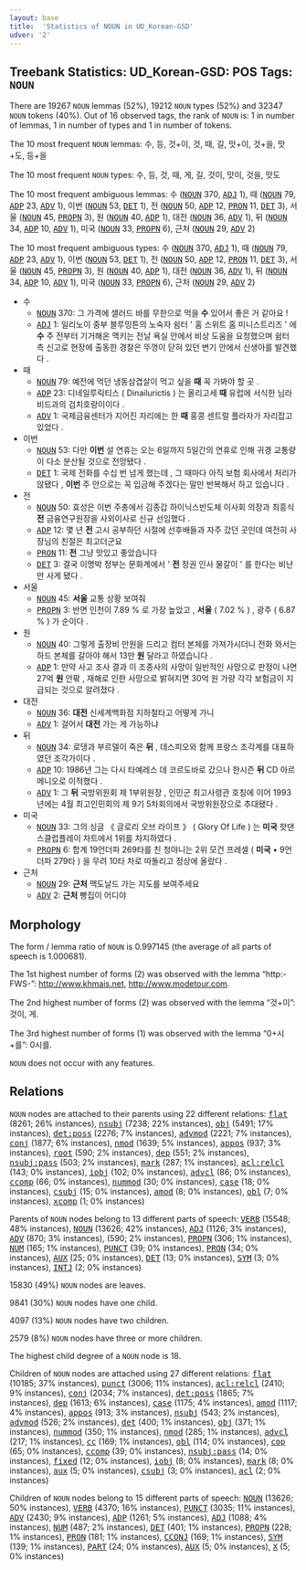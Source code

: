 ```yaml
---
layout: base
title:  'Statistics of NOUN in UD_Korean-GSD'
udver: '2'
---
```


## Treebank Statistics: UD_Korean-GSD: POS Tags: `NOUN`

There are 19267 `NOUN` lemmas (52%), 19212 `NOUN` types (52%) and 32347 `NOUN` tokens (40%).
Out of 16 observed tags, the rank of `NOUN` is: 1 in number of lemmas, 1 in number of types and 1 in number of tokens.

The 10 most frequent `NOUN` lemmas: 수, 등, 것+이, 것, 때, 길, 맛+이, 것+을, 맛+도, 등+을

The 10 most frequent `NOUN` types:  수, 등, 것, 때, 게, 길, 것이, 맛이, 것을, 맛도

The 10 most frequent ambiguous lemmas: 수 (<tt><a href="ko_gsd-pos-NOUN.html">NOUN</a></tt> 370, <tt><a href="ko_gsd-pos-ADJ.html">ADJ</a></tt> 1), 때 (<tt><a href="ko_gsd-pos-NOUN.html">NOUN</a></tt> 79, <tt><a href="ko_gsd-pos-ADP.html">ADP</a></tt> 23, <tt><a href="ko_gsd-pos-ADV.html">ADV</a></tt> 1), 이번 (<tt><a href="ko_gsd-pos-NOUN.html">NOUN</a></tt> 53, <tt><a href="ko_gsd-pos-DET.html">DET</a></tt> 1), 전 (<tt><a href="ko_gsd-pos-NOUN.html">NOUN</a></tt> 50, <tt><a href="ko_gsd-pos-ADP.html">ADP</a></tt> 12, <tt><a href="ko_gsd-pos-PRON.html">PRON</a></tt> 11, <tt><a href="ko_gsd-pos-DET.html">DET</a></tt> 3), 서울 (<tt><a href="ko_gsd-pos-NOUN.html">NOUN</a></tt> 45, <tt><a href="ko_gsd-pos-PROPN.html">PROPN</a></tt> 3), 원 (<tt><a href="ko_gsd-pos-NOUN.html">NOUN</a></tt> 40, <tt><a href="ko_gsd-pos-ADP.html">ADP</a></tt> 1), 대전 (<tt><a href="ko_gsd-pos-NOUN.html">NOUN</a></tt> 36, <tt><a href="ko_gsd-pos-ADV.html">ADV</a></tt> 1), 뒤 (<tt><a href="ko_gsd-pos-NOUN.html">NOUN</a></tt> 34, <tt><a href="ko_gsd-pos-ADP.html">ADP</a></tt> 10, <tt><a href="ko_gsd-pos-ADV.html">ADV</a></tt> 1), 미국 (<tt><a href="ko_gsd-pos-NOUN.html">NOUN</a></tt> 33, <tt><a href="ko_gsd-pos-PROPN.html">PROPN</a></tt> 6), 근처 (<tt><a href="ko_gsd-pos-NOUN.html">NOUN</a></tt> 29, <tt><a href="ko_gsd-pos-ADV.html">ADV</a></tt> 2)

The 10 most frequent ambiguous types:  수 (<tt><a href="ko_gsd-pos-NOUN.html">NOUN</a></tt> 370, <tt><a href="ko_gsd-pos-ADJ.html">ADJ</a></tt> 1), 때 (<tt><a href="ko_gsd-pos-NOUN.html">NOUN</a></tt> 79, <tt><a href="ko_gsd-pos-ADP.html">ADP</a></tt> 23, <tt><a href="ko_gsd-pos-ADV.html">ADV</a></tt> 1), 이번 (<tt><a href="ko_gsd-pos-NOUN.html">NOUN</a></tt> 53, <tt><a href="ko_gsd-pos-DET.html">DET</a></tt> 1), 전 (<tt><a href="ko_gsd-pos-NOUN.html">NOUN</a></tt> 50, <tt><a href="ko_gsd-pos-ADP.html">ADP</a></tt> 12, <tt><a href="ko_gsd-pos-PRON.html">PRON</a></tt> 11, <tt><a href="ko_gsd-pos-DET.html">DET</a></tt> 3), 서울 (<tt><a href="ko_gsd-pos-NOUN.html">NOUN</a></tt> 45, <tt><a href="ko_gsd-pos-PROPN.html">PROPN</a></tt> 3), 원 (<tt><a href="ko_gsd-pos-NOUN.html">NOUN</a></tt> 40, <tt><a href="ko_gsd-pos-ADP.html">ADP</a></tt> 1), 대전 (<tt><a href="ko_gsd-pos-NOUN.html">NOUN</a></tt> 36, <tt><a href="ko_gsd-pos-ADV.html">ADV</a></tt> 1), 뒤 (<tt><a href="ko_gsd-pos-NOUN.html">NOUN</a></tt> 34, <tt><a href="ko_gsd-pos-ADP.html">ADP</a></tt> 10, <tt><a href="ko_gsd-pos-ADV.html">ADV</a></tt> 1), 미국 (<tt><a href="ko_gsd-pos-NOUN.html">NOUN</a></tt> 33, <tt><a href="ko_gsd-pos-PROPN.html">PROPN</a></tt> 6), 근처 (<tt><a href="ko_gsd-pos-NOUN.html">NOUN</a></tt> 29, <tt><a href="ko_gsd-pos-ADV.html">ADV</a></tt> 2)


* 수
  * <tt><a href="ko_gsd-pos-NOUN.html">NOUN</a></tt> 370: 그 가격에 샐러드 바를 무한으로 먹을 <b>수</b> 있어서 좋은 거 같아요 !
  * <tt><a href="ko_gsd-pos-ADJ.html">ADJ</a></tt> 1: 일리노이 중부 블루밍튼의 노숙자 쉼터 ' 홈 스위트 홈 미니스트리즈 ' 에 <b>수</b> 주 전부터 기거해온 맥키는 전날 욕실 안에서 비상 도움을 요청했으며 쉼터 측 신고로 현장에 출동한 경찰은 뚜껑이 닫혀 있던 변기 안에서 신생아를 발견했다 .
* 때
  * <tt><a href="ko_gsd-pos-NOUN.html">NOUN</a></tt> 79: 예전에 먹던 냉동삼겹살이 먹고 싶을 <b>때</b> 꼭 가봐야 할 곳 .
  * <tt><a href="ko_gsd-pos-ADP.html">ADP</a></tt> 23: 디네일루릭티스 ( Dinailurictis ) 는 올리고세 <b>때</b> 유럽에 서식한 님라비드과의 검치호랑이이다 .
  * <tt><a href="ko_gsd-pos-ADV.html">ADV</a></tt> 1: 국제금융센터가 지어진 자리에는 한 <b>때</b> 홍콩 센트럴 플라자가 자리잡고 있었다 .
* 이번
  * <tt><a href="ko_gsd-pos-NOUN.html">NOUN</a></tt> 53: 다만 <b>이번</b> 설 연휴는 오는 6일까지 5일간의 연휴로 인해 귀경 교통량이 다소 분산될 것으로 전망됐다 .
  * <tt><a href="ko_gsd-pos-DET.html">DET</a></tt> 1: 국제 전화를 수십 번 넘게 했는데 , 그 때마다 아직 보험 회사에서 처리가 않됐다 , <b>이번</b> 주 안으로는 꼭 입금해 주겠다는 말만 반복해서 하고 있습니다 .
* 전
  * <tt><a href="ko_gsd-pos-NOUN.html">NOUN</a></tt> 50: 효성은 이번 주총에서 김종갑 하이닉스반도체 이사회 의장과 최흥식 <b>전</b> 금융연구원장을 사외이사로 신규 선임했다 .
  * <tt><a href="ko_gsd-pos-ADP.html">ADP</a></tt> 12: 몇 년 <b>전</b> 고시 공부하던 시절에 선후배들과 자주 갔던 곳인데 여전히 사장님의 친절은 최고더군요
  * <tt><a href="ko_gsd-pos-PRON.html">PRON</a></tt> 11: <b>전</b> 그냥 맛있고 좋았습니다
  * <tt><a href="ko_gsd-pos-DET.html">DET</a></tt> 3: 결국 이명박 정부는 문화계에서 ' <b>전</b> 정권 인사 물갈이 ' 를 한다는 비난만 사게 됐다 .
* 서울
  * <tt><a href="ko_gsd-pos-NOUN.html">NOUN</a></tt> 45: <b>서울</b> 교통 상황 보여줘
  * <tt><a href="ko_gsd-pos-PROPN.html">PROPN</a></tt> 3: 반면 인천이 7.89 % 로 가장 높았고 , <b>서울</b> ( 7.02 % ) , 광주 ( 6.87 % ) 가 순이다 .
* 원
  * <tt><a href="ko_gsd-pos-NOUN.html">NOUN</a></tt> 40: 그렇게 출장비 만원을 드리고 컴터 본체를 가져가시더니 전화 와서는 하드 본체를 갈아야 해서 13만 <b>원</b> 달라고 하였습니다 .
  * <tt><a href="ko_gsd-pos-ADP.html">ADP</a></tt> 1: 만약 사고 조사 결과 이 조종사의 사망이 일반적인 사망으로 판정이 나면 27억 <b>원</b> 안팎 , 재해로 인한 사망으로 밝혀지면 30억 원 가량 각각 보험금이 지급되는 것으로 알려졌다 .
* 대전
  * <tt><a href="ko_gsd-pos-NOUN.html">NOUN</a></tt> 36: <b>대전</b> 신세계백화점 지하철타고 어떻게 가니
  * <tt><a href="ko_gsd-pos-ADV.html">ADV</a></tt> 1: 걸어서 <b>대전</b> 가는 게 가능하냐
* 뒤
  * <tt><a href="ko_gsd-pos-NOUN.html">NOUN</a></tt> 34: 로댕과 부르델이 죽은 <b>뒤</b> , 데스피오와 함께 프랑스 조각계를 대표하였던 조각가이다 .
  * <tt><a href="ko_gsd-pos-ADP.html">ADP</a></tt> 10: 1986년 그는 다시 타예레스 데 코르도바로 갔으나 한시즌 <b>뒤</b> CD 아르메니오로 이적했다 .
  * <tt><a href="ko_gsd-pos-ADV.html">ADV</a></tt> 1: 그 <b>뒤</b> 국방위원회 제 1부위원장 , 인민군 최고사령관 호칭에 이어 1993년에는 4월 최고인민회의 제 9기 5차회의에서 국방위원장으로 추대됐다 .
* 미국
  * <tt><a href="ko_gsd-pos-NOUN.html">NOUN</a></tt> 33: 그의 싱글 《 글로리 오브 라이프 》 ( Glory Of Life ) 는 <b>미국</b> 핫댄스클럽플레이 차트에서 1위를 차지하였다 .
  * <tt><a href="ko_gsd-pos-PROPN.html">PROPN</a></tt> 6: 합계 19언더파 269타를 친 청야니는 2위 모건 프레셀 ( <b>미국</b> • 9언더파 279타 ) 을 무려 10타 차로 따돌리고 정상에 올랐다 .
* 근처
  * <tt><a href="ko_gsd-pos-NOUN.html">NOUN</a></tt> 29: <b>근처</b> 맥도날드 가는 지도를 보여주세요
  * <tt><a href="ko_gsd-pos-ADV.html">ADV</a></tt> 2: <b>근처</b> 빵집이 어디야

## Morphology

The form / lemma ratio of `NOUN` is 0.997145 (the average of all parts of speech is 1.000681).

The 1st highest number of forms (2) was observed with the lemma “http:-FWS-”: http://www.khmais.net, http://www.modetour.com.

The 2nd highest number of forms (2) was observed with the lemma “것+이”: 것이, 게.

The 3rd highest number of forms (1) was observed with the lemma “0+시+를”: 0시를.

`NOUN` does not occur with any features.


## Relations

`NOUN` nodes are attached to their parents using 22 different relations: <tt><a href="ko_gsd-dep-flat.html">flat</a></tt> (8261; 26% instances), <tt><a href="ko_gsd-dep-nsubj.html">nsubj</a></tt> (7238; 22% instances), <tt><a href="ko_gsd-dep-obj.html">obj</a></tt> (5491; 17% instances), <tt><a href="ko_gsd-dep-det-poss.html">det:poss</a></tt> (2276; 7% instances), <tt><a href="ko_gsd-dep-advmod.html">advmod</a></tt> (2221; 7% instances), <tt><a href="ko_gsd-dep-conj.html">conj</a></tt> (1877; 6% instances), <tt><a href="ko_gsd-dep-nmod.html">nmod</a></tt> (1639; 5% instances), <tt><a href="ko_gsd-dep-appos.html">appos</a></tt> (937; 3% instances), <tt><a href="ko_gsd-dep-root.html">root</a></tt> (590; 2% instances), <tt><a href="ko_gsd-dep-dep.html">dep</a></tt> (551; 2% instances), <tt><a href="ko_gsd-dep-nsubj-pass.html">nsubj:pass</a></tt> (503; 2% instances), <tt><a href="ko_gsd-dep-mark.html">mark</a></tt> (287; 1% instances), <tt><a href="ko_gsd-dep-acl-relcl.html">acl:relcl</a></tt> (143; 0% instances), <tt><a href="ko_gsd-dep-iobj.html">iobj</a></tt> (102; 0% instances), <tt><a href="ko_gsd-dep-advcl.html">advcl</a></tt> (86; 0% instances), <tt><a href="ko_gsd-dep-ccomp.html">ccomp</a></tt> (66; 0% instances), <tt><a href="ko_gsd-dep-nummod.html">nummod</a></tt> (30; 0% instances), <tt><a href="ko_gsd-dep-case.html">case</a></tt> (18; 0% instances), <tt><a href="ko_gsd-dep-csubj.html">csubj</a></tt> (15; 0% instances), <tt><a href="ko_gsd-dep-amod.html">amod</a></tt> (8; 0% instances), <tt><a href="ko_gsd-dep-obl.html">obl</a></tt> (7; 0% instances), <tt><a href="ko_gsd-dep-xcomp.html">xcomp</a></tt> (1; 0% instances)

Parents of `NOUN` nodes belong to 13 different parts of speech: <tt><a href="ko_gsd-pos-VERB.html">VERB</a></tt> (15548; 48% instances), <tt><a href="ko_gsd-pos-NOUN.html">NOUN</a></tt> (13626; 42% instances), <tt><a href="ko_gsd-pos-ADJ.html">ADJ</a></tt> (1126; 3% instances), <tt><a href="ko_gsd-pos-ADV.html">ADV</a></tt> (870; 3% instances),  (590; 2% instances), <tt><a href="ko_gsd-pos-PROPN.html">PROPN</a></tt> (306; 1% instances), <tt><a href="ko_gsd-pos-NUM.html">NUM</a></tt> (165; 1% instances), <tt><a href="ko_gsd-pos-PUNCT.html">PUNCT</a></tt> (39; 0% instances), <tt><a href="ko_gsd-pos-PRON.html">PRON</a></tt> (34; 0% instances), <tt><a href="ko_gsd-pos-AUX.html">AUX</a></tt> (25; 0% instances), <tt><a href="ko_gsd-pos-DET.html">DET</a></tt> (13; 0% instances), <tt><a href="ko_gsd-pos-SYM.html">SYM</a></tt> (3; 0% instances), <tt><a href="ko_gsd-pos-INTJ.html">INTJ</a></tt> (2; 0% instances)

15830 (49%) `NOUN` nodes are leaves.

9841 (30%) `NOUN` nodes have one child.

4097 (13%) `NOUN` nodes have two children.

2579 (8%) `NOUN` nodes have three or more children.

The highest child degree of a `NOUN` node is 18.

Children of `NOUN` nodes are attached using 27 different relations: <tt><a href="ko_gsd-dep-flat.html">flat</a></tt> (10185; 37% instances), <tt><a href="ko_gsd-dep-punct.html">punct</a></tt> (3006; 11% instances), <tt><a href="ko_gsd-dep-acl-relcl.html">acl:relcl</a></tt> (2410; 9% instances), <tt><a href="ko_gsd-dep-conj.html">conj</a></tt> (2034; 7% instances), <tt><a href="ko_gsd-dep-det-poss.html">det:poss</a></tt> (1865; 7% instances), <tt><a href="ko_gsd-dep-dep.html">dep</a></tt> (1613; 6% instances), <tt><a href="ko_gsd-dep-case.html">case</a></tt> (1175; 4% instances), <tt><a href="ko_gsd-dep-amod.html">amod</a></tt> (1117; 4% instances), <tt><a href="ko_gsd-dep-appos.html">appos</a></tt> (913; 3% instances), <tt><a href="ko_gsd-dep-nsubj.html">nsubj</a></tt> (543; 2% instances), <tt><a href="ko_gsd-dep-advmod.html">advmod</a></tt> (526; 2% instances), <tt><a href="ko_gsd-dep-det.html">det</a></tt> (400; 1% instances), <tt><a href="ko_gsd-dep-obj.html">obj</a></tt> (371; 1% instances), <tt><a href="ko_gsd-dep-nummod.html">nummod</a></tt> (350; 1% instances), <tt><a href="ko_gsd-dep-nmod.html">nmod</a></tt> (285; 1% instances), <tt><a href="ko_gsd-dep-advcl.html">advcl</a></tt> (217; 1% instances), <tt><a href="ko_gsd-dep-cc.html">cc</a></tt> (169; 1% instances), <tt><a href="ko_gsd-dep-obl.html">obl</a></tt> (114; 0% instances), <tt><a href="ko_gsd-dep-cop.html">cop</a></tt> (65; 0% instances), <tt><a href="ko_gsd-dep-ccomp.html">ccomp</a></tt> (39; 0% instances), <tt><a href="ko_gsd-dep-nsubj-pass.html">nsubj:pass</a></tt> (14; 0% instances), <tt><a href="ko_gsd-dep-fixed.html">fixed</a></tt> (12; 0% instances), <tt><a href="ko_gsd-dep-iobj.html">iobj</a></tt> (8; 0% instances), <tt><a href="ko_gsd-dep-mark.html">mark</a></tt> (8; 0% instances), <tt><a href="ko_gsd-dep-aux.html">aux</a></tt> (5; 0% instances), <tt><a href="ko_gsd-dep-csubj.html">csubj</a></tt> (3; 0% instances), <tt><a href="ko_gsd-dep-acl.html">acl</a></tt> (2; 0% instances)

Children of `NOUN` nodes belong to 15 different parts of speech: <tt><a href="ko_gsd-pos-NOUN.html">NOUN</a></tt> (13626; 50% instances), <tt><a href="ko_gsd-pos-VERB.html">VERB</a></tt> (4370; 16% instances), <tt><a href="ko_gsd-pos-PUNCT.html">PUNCT</a></tt> (3035; 11% instances), <tt><a href="ko_gsd-pos-ADV.html">ADV</a></tt> (2430; 9% instances), <tt><a href="ko_gsd-pos-ADP.html">ADP</a></tt> (1261; 5% instances), <tt><a href="ko_gsd-pos-ADJ.html">ADJ</a></tt> (1088; 4% instances), <tt><a href="ko_gsd-pos-NUM.html">NUM</a></tt> (487; 2% instances), <tt><a href="ko_gsd-pos-DET.html">DET</a></tt> (401; 1% instances), <tt><a href="ko_gsd-pos-PROPN.html">PROPN</a></tt> (228; 1% instances), <tt><a href="ko_gsd-pos-PRON.html">PRON</a></tt> (181; 1% instances), <tt><a href="ko_gsd-pos-CCONJ.html">CCONJ</a></tt> (169; 1% instances), <tt><a href="ko_gsd-pos-SYM.html">SYM</a></tt> (139; 1% instances), <tt><a href="ko_gsd-pos-PART.html">PART</a></tt> (24; 0% instances), <tt><a href="ko_gsd-pos-AUX.html">AUX</a></tt> (5; 0% instances), <tt><a href="ko_gsd-pos-X.html">X</a></tt> (5; 0% instances)

